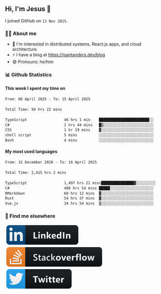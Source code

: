 ## Hi, I'm Jesus 👋

I joined GitHub on `13 Nov 2015`.

<!-- Talking about you -->

### 👨‍💻 About me

- 👦 I'm interested in distributed systems, React.js apps, and cloud architecture.
- ⚡️ I have a blog at <https://jsantanders.dev/blog>
- 😄 Pronouns: he/him

### 📊 Github Statistics

#### This week I spent my time on

<!--START_SECTION:weekly-->

```txt
From: 08 April 2025 - To: 15 April 2025

Total Time: 50 hrs 22 mins

TypeScript                 46 hrs 1 min    ███████████████████████░░   91.38 %
C#                         2 hrs 44 mins   █▒░░░░░░░░░░░░░░░░░░░░░░░   05.44 %
CSS                        1 hr 19 mins    ▓░░░░░░░░░░░░░░░░░░░░░░░░   02.64 %
shell script               5 mins          ░░░░░░░░░░░░░░░░░░░░░░░░░   00.17 %
Bash                       4 mins          ░░░░░░░░░░░░░░░░░░░░░░░░░   00.15 %
```

<!--END_SECTION:weekly-->

#### My most used languages

<!--START_SECTION:alltime-->

```txt
From: 15 December 2020 - To: 16 April 2025

Total Time: 2,415 hrs 2 mins

TypeScript                 1,497 hrs 21 mins███████████████▓░░░░░░░░░   62.00 %
C#                         488 hrs 54 mins █████░░░░░░░░░░░░░░░░░░░░   20.24 %
RMarkdown                  68 hrs 12 mins  ▓░░░░░░░░░░░░░░░░░░░░░░░░   02.82 %
Rust                       54 hrs 37 mins  ▓░░░░░░░░░░░░░░░░░░░░░░░░   02.26 %
Vue.js                     34 hrs 54 mins  ▒░░░░░░░░░░░░░░░░░░░░░░░░   01.45 %
```

<!--END_SECTION:alltime-->

### 📢 Find me elsewhere

<p>
  <a target="_blank" href="https://linkedin.com/in/jsantanders">
    <img src="https://github.com/jsantanders/jsantanders/blob/master/img/linkedin.svg" alt="LinkedIn" style="vertical-align:top; margin:4px">
  </a>
  
  <a target="_blank" href="https://stackoverflow.com/users/7318331/jesus-santander">
    <img src="https://github.com/jsantanders/jsantanders/blob/master/img/stackoverflow.svg" alt="StackOverflow" style="vertical-align:top; margin:4px">
  </a>
  
  <a target="_blank" href="http://twitter.com/jsantanders">
    <img src="https://github.com/jsantanders/jsantanders/blob/master/img/twitter.svg" alt="Twitter" style="vertical-align:top; margin:4px">
  </a>
</p>
